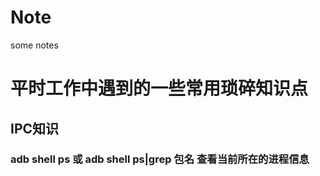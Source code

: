 # Note
some notes 
# 平时工作中遇到的一些常用琐碎知识点
## IPC知识
### adb shell ps 或 adb shell ps|grep 包名 查看当前所在的进程信息
